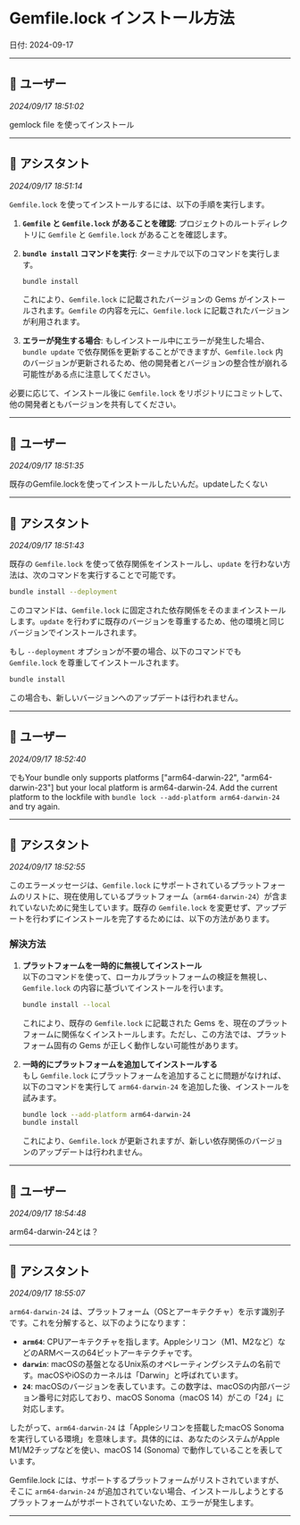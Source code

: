 # Gemfile.lock インストール方法

日付: 2024-09-17

---

## 👤 ユーザー
*2024/09/17 18:51:02*

gemlock file を使ってインストール

---

## 🤖 アシスタント
*2024/09/17 18:51:14*

`Gemfile.lock` を使ってインストールするには、以下の手順を実行します。

1. **`Gemfile` と `Gemfile.lock` があることを確認**:
   プロジェクトのルートディレクトリに `Gemfile` と `Gemfile.lock` があることを確認します。

2. **`bundle install` コマンドを実行**:
   ターミナルで以下のコマンドを実行します。

   ```bash
   bundle install
   ```

   これにより、`Gemfile.lock` に記載されたバージョンの Gems がインストールされます。`Gemfile` の内容を元に、`Gemfile.lock` に記載されたバージョンが利用されます。

3. **エラーが発生する場合**:
   もしインストール中にエラーが発生した場合、`bundle update` で依存関係を更新することができますが、`Gemfile.lock` 内のバージョンが更新されるため、他の開発者とバージョンの整合性が崩れる可能性がある点に注意してください。

必要に応じて、インストール後に `Gemfile.lock` をリポジトリにコミットして、他の開発者ともバージョンを共有してください。

---

## 👤 ユーザー
*2024/09/17 18:51:35*

既存のGemfile.lockを使ってインストールしたいんだ。updateしたくない

---

## 🤖 アシスタント
*2024/09/17 18:51:43*

既存の `Gemfile.lock` を使って依存関係をインストールし、`update` を行わない方法は、次のコマンドを実行することで可能です。

```bash
bundle install --deployment
```

このコマンドは、`Gemfile.lock` に固定された依存関係をそのままインストールします。`update` を行わずに既存のバージョンを尊重するため、他の環境と同じバージョンでインストールされます。

もし `--deployment` オプションが不要の場合、以下のコマンドでも `Gemfile.lock` を尊重してインストールされます。

```bash
bundle install
```

この場合も、新しいバージョンへのアップデートは行われません。

---

## 👤 ユーザー
*2024/09/17 18:52:40*

でもYour bundle only supports platforms ["arm64-darwin-22", "arm64-darwin-23"] but your local platform is arm64-darwin-24. Add the current platform to the lockfile with
`bundle lock --add-platform arm64-darwin-24` and try again.

---

## 🤖 アシスタント
*2024/09/17 18:52:55*

このエラーメッセージは、`Gemfile.lock` にサポートされているプラットフォームのリストに、現在使用しているプラットフォーム（`arm64-darwin-24`）が含まれていないために発生しています。既存の `Gemfile.lock` を変更せず、アップデートを行わずにインストールを完了するためには、以下の方法があります。

### 解決方法

1. **プラットフォームを一時的に無視してインストール**  
   以下のコマンドを使って、ローカルプラットフォームの検証を無視し、`Gemfile.lock` の内容に基づいてインストールを行います。

   ```bash
   bundle install --local
   ```

   これにより、既存の `Gemfile.lock` に記載された Gems を、現在のプラットフォームに関係なくインストールします。ただし、この方法では、プラットフォーム固有の Gems が正しく動作しない可能性があります。

2. **一時的にプラットフォームを追加してインストールする**  
   もし `Gemfile.lock` にプラットフォームを追加することに問題がなければ、以下のコマンドを実行して `arm64-darwin-24` を追加した後、インストールを試みます。

   ```bash
   bundle lock --add-platform arm64-darwin-24
   bundle install
   ```

   これにより、`Gemfile.lock` が更新されますが、新しい依存関係のバージョンのアップデートは行われません。

---

## 👤 ユーザー
*2024/09/17 18:54:48*

arm64-darwin-24とは？

---

## 🤖 アシスタント
*2024/09/17 18:55:07*

`arm64-darwin-24` は、プラットフォーム（OSとアーキテクチャ）を示す識別子です。これを分解すると、以下のようになります：

- **`arm64`**: CPUアーキテクチャを指します。Appleシリコン（M1、M2など）などのARMベースの64ビットアーキテクチャです。
- **`darwin`**: macOSの基盤となるUnix系のオペレーティングシステムの名前です。macOSやiOSのカーネルは「Darwin」と呼ばれています。
- **`24`**: macOSのバージョンを表しています。この数字は、macOSの内部バージョン番号に対応しており、macOS Sonoma（macOS 14）がこの「24」に対応します。

したがって、`arm64-darwin-24` は「Appleシリコンを搭載したmacOS Sonomaを実行している環境」を意味します。具体的には、あなたのシステムがApple M1/M2チップなどを使い、macOS 14 (Sonoma) で動作していることを表しています。

Gemfile.lock には、サポートするプラットフォームがリストされていますが、そこに `arm64-darwin-24` が追加されていない場合、インストールしようとするプラットフォームがサポートされていないため、エラーが発生します。

---
